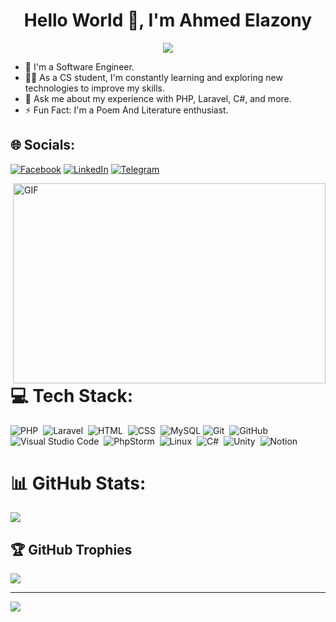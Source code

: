 <h1 align="center">Hello World 👋, I'm Ahmed Elazony</h1>
<p align="center">
  <a href="https://github.com/DenverCoder1/readme-typing-svg"><img src="https://readme-typing-svg.herokuapp.com/?lines=Backend%20Software%20Engineer;Always%20learning%20new%20things&font=Fira%20Code&center=true&width=440&height=45&color=f75c7e&vCenter=true&size=22"></a>
</p>

- 🏢 I'm a Software Engineer.
- 👨‍💻 As a CS student, I'm constantly learning and exploring new technologies to improve my skills.
- 💬 Ask me about my experience with PHP, Laravel, C#, and more.
- ⚡ Fun Fact: I'm a Poem And Literature enthusiast.

## 🌐 Socials:
[![Facebook](https://img.shields.io/badge/Facebook-%231877F2.svg?logo=Facebook&logoColor=white)](https://facebook.com/ahmed.elazony19) [![LinkedIn](https://img.shields.io/badge/LinkedIn-%230077B5.svg?logo=linkedin&logoColor=white)](https://linkedin.com/in/ahmedelazony) [![Telegram](https://img.shields.io/badge/Telegram-%231877F2.svg?logo=Telegram&logoColor=white)](https://t.me/ahmedelazony10)

<img align="right" alt="GIF" src="https://github.com/abhisheknaiidu/abhisheknaiidu/blob/master/code.gif?raw=true" width="500" height="320" />

# 💻 Tech Stack:
![PHP](https://img.shields.io/badge/-PHP-05122A?style=flat&logo=PHP)&nbsp;
![Laravel](https://img.shields.io/badge/-Laravel-05122A?style=flat&logo=Laravel&logoColor=563D7C)&nbsp;
![HTML](https://img.shields.io/badge/-HTML-05122A?style=flat&logo=HTML5)&nbsp;
![CSS](https://img.shields.io/badge/-CSS-05122A?style=flat&logo=CSS3&logoColor=1572B6)&nbsp;
![MySQL](https://img.shields.io/badge/-MySQL-05122A?style=flat&logo=MySQL)
![Git](https://img.shields.io/badge/-Git-05122A?style=flat&logo=git)&nbsp;
![GitHub](https://img.shields.io/badge/-GitHub-05122A?style=flat&logo=github)&nbsp;
![Visual Studio Code](https://img.shields.io/badge/-Visual%20Studio%20Code-05122A?style=flat&logo=visual-studio-code&logoColor=007ACC)&nbsp;
![PhpStorm](https://img.shields.io/badge/-phpstorm-05122A?style=flat&logo=phpstorm)&nbsp;
![Linux](https://img.shields.io/badge/-Linux-05122A?style=flat&logo=Linux)&nbsp;
![C#](https://img.shields.io/badge/CSharp-05122A?logo=CSharp&logoColor=green)&nbsp;
![Unity](https://img.shields.io/badge/-Unity%20-05122A?style=flat&logo=Unity)&nbsp;
![Notion](https://img.shields.io/badge/-Notion%20-05122A?style=flat&logo=Notion)&nbsp;
# 📊 GitHub Stats:
![](https://github-readme-stats.vercel.app/api/top-langs/?username=AhmedElazony&theme=dark&hide_border=false&include_all_commits=false&count_private=false&layout=compact)

## 🏆 GitHub Trophies
![](https://github-profile-trophy.vercel.app/?username=AhmedElazony&theme=radical&no-frame=false&no-bg=true&margin-w=4)

---
[![](https://visitcount.itsvg.in/api?id=AhmedElazony&icon=0&color=0)](https://visitcount.itsvg.in)

<!-- Proudly created with GPRM ( https://gprm.itsvg.in ) -->


<!---
AhmedElazony/AhmedElazony is a ✨ special ✨ repository because its `README.md` (this file) appears on your GitHub profile.
You can click the Preview link to take a look at your changes.
--->
